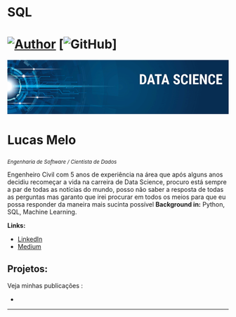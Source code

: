# SQL

# [![Author](https://img.shields.io/badge/author-lucasm-red.svg)](https://www.linkedin.com/in/lucas-silva-74129417a) [![GitHub](https://img.shields.io/badge/-MYSQL-4479A1?logo=mysql&logoColor=white&style=for-the-badge)] 
<p align="center">
  <img src="https://raw.githubusercontent.com/Lucas-Melo-A-S/Data_Science/main/Banner%20Data%20Science.png" >
</p>

# Lucas Melo
<sub>*Engenharia de Software / Cientista de Dados*</sub>

Engenheiro Civil com 5 anos de experiência na área que após alguns anos decidiu recomeçar a vida na carreira de Data Science, procuro está sempre a par de todas as notícias do mundo, posso não saber a resposta de todas as perguntas mas garanto que irei procurar em todos os meios para que eu possa responder da maneira mais sucinta possível
**Background in:** Python, SQL, Machine Learning.

**Links:**
* [LinkedIn](https://www.linkedin.com/in/lucas-silva-74129417a)
* [Medium](https://medium.com/@lucas-melo)


## Projetos:
Veja minhas publicações :

*

---
